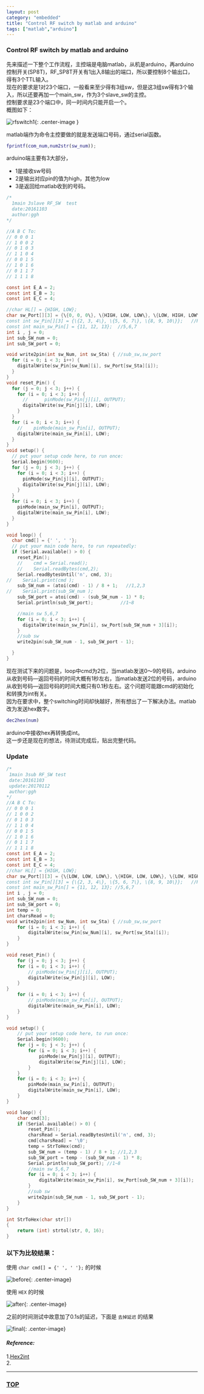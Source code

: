 ```yaml
---
layout: post
category: "embedded"
title: "Control RF switch by matlab and arduino"
tags: ["matlab","arduino"]
---
```



### Control RF switch by matlab and arduino  

<a name="top"></a>

先来描述一下整个工作流程，主控端是电脑matlab，从机是arduino，再arduino控制开关(SP8T)，RF_SP8T开关有1出入8输出的端口，所以要控制8个输出口，得有3个TTL输入。  
现在的要求是1对23个端口，一般看来至少得有3组sw，但是这3组sw得有3个输入，所以还要再加一个main_sw，作为3个slave_sw的主控。  
控制要求是23个端口中，同一时间内只能开启一个。  
概图如下：  

![rfswitch1](http://7xifyp.com1.z0.glb.clouddn.com/rfswitch1.png){: .center-image }

matlab端作为命令主控要做的就是发送端口号码，通过serial函数。

~~~ matlab
fprintf(com_num,num2str(sw_num));
~~~

arduino端主要有3大部分，  

* 1是接收sw号码
* 2是输出对应pin的值为high，其他为low
* 3是返回给matlab收到的号码。  


~~~ c
/*
  1main 3slave RF_SW  test
  date:20161103
  author:ggh
*/

//A B C To:
// 0 0 0 1
// 1 0 0 2
// 0 1 0 3
// 1 1 0 4
// 0 0 1 5
// 1 0 1 6
// 0 1 1 7
// 1 1 1 8

const int E_A = 2;
const int E_B = 3;
const int E_C = 4;

//char HL[] = {HIGH, LOW};
char sw_Port[][3] = {\{0, 0, 0\}, \{HIGH, LOW, LOW\}, \{LOW, HIGH, LOW\}, \{HIGH, HIGH, LOW\}, \{LOW, LOW, HIGH\}, \{HIGH, LOW, HIGH\}, \{LOW, HIGH, HIGH\}, \{HIGH, HIGH, HIGH\}};   //REMOVE \
const int sw_Pin[][3] = {\{2, 3, 4\}, \{5, 6, 7\}, \{8, 9, 10\}};   //REMOVE \
const int main_sw_Pin[] = {11, 12, 13};  //5,6,7
int i , j = 0;
int sub_SW_num = 0;
int sub_SW_port = 0;

void write2pin(int sw_Num, int sw_Sta) { //sub_sw,sw_port
  for (i = 0; i < 3; i++) {
    digitalWrite(sw_Pin[sw_Num][i], sw_Port[sw_Sta][i]);
  }
}
void reset_Pin() {
  for (j = 0; j < 3; j++) {
    for (i = 0; i < 3; i++) {
      //      pinMode(sw_Pin[j][i], OUTPUT);
      digitalWrite(sw_Pin[j][i], LOW);
    }
  }
  for (i = 0; i < 3; i++) {
    //    pinMode(main_sw_Pin[i], OUTPUT);
    digitalWrite(main_sw_Pin[i], LOW);
  }
}
void setup() {
  // put your setup code here, to run once:
  Serial.begin(9600);
  for (j = 0; j < 3; j++) {
    for (i = 0; i < 3; i++) {
      pinMode(sw_Pin[j][i], OUTPUT);
      digitalWrite(sw_Pin[j][i], LOW);
    }
  }
  for (i = 0; i < 3; i++) {
    pinMode(main_sw_Pin[i], OUTPUT);
    digitalWrite(main_sw_Pin[i], LOW);
  }
}

void loop() {
  char cmd[] = {' ', ' '};
  // put your main code here, to run repeatedly:
  if (Serial.available() > 0) {
    reset_Pin();
    //    cmd = Serial.read();
    //    Serial.readBytes(cmd,2);
    Serial.readBytesUntil('n', cmd, 3);
//    Serial.print(cmd );
    sub_SW_num = (atoi(cmd) - 1) / 8 + 1;   //1,2,3
//    Serial.print(sub_SW_num );
    sub_SW_port = atoi(cmd) - (sub_SW_num - 1) * 8;
    Serial.println(sub_SW_port);          //1~8

    //main sw 5,6,7
    for (i = 0; i < 3; i++) {
      digitalWrite(main_sw_Pin[i], sw_Port[sub_SW_num + 3][i]);
    }
    //sub sw
    write2pin(sub_SW_num - 1, sub_SW_port - 1);

  }
}

~~~

现在测试下来的问题是，loop中cmd为2位，当matlab发送0～9的号码，arduino从收到号码—返回号码的时间大概有1秒左右，当matlab发送2位的号码，arduino从收到号码—返回号码的时间大概只有0.1秒左右。这个问题可能跟cmd的初始化和转换为int有关。  
因为在要求中，整个switching时间却快越好，所有想出了一下解决办法。matlab改为发送hex数字。  

~~~ matlab
dec2hex(num)﻿
~~~

arduino中接收hex再转换成int。  
这一步还是现在的想法，待测试完成后，贴出完整代码。

### Update

~~~ c
/*
 1main 3sub RF_SW test
 date:20161103
 update:20170112
 author:ggh
*/
//A B C To:
// 0 0 0 1
// 1 0 0 2
// 0 1 0 3
// 1 1 0 4
// 0 0 1 5
// 1 0 1 6
// 0 1 1 7
// 1 1 1 8
const int E_A = 2;
const int E_B = 3;
const int E_C = 4;
//char HL[] = {HIGH, LOW};
char sw_Port[][3] = {\{LOW, LOW, LOW\}, \{HIGH, LOW, LOW\}, \{LOW, HIGH, LOW\}, \{HIGH, HIGH, LOW\}, \{LOW, LOW, HIGH\}, \{HIGH, LOW, HIGH\}, \{LOW, HIGH, HIGH\}, \{HIGH, HIGH, HIGH\}};   //REMOVE \
const int sw_Pin[][3] = {\{2, 3, 4\}, \{5, 6, 7\}, \{8, 9, 10\}};   //REMOVE \
const int main_sw_Pin[] = {11, 12, 13}; //5,6,7
int i , j = 0;
int sub_SW_num = 0;
int sub_SW_port = 0;
int temp = 0;
int charsRead = 0;
void write2pin(int sw_Num, int sw_Sta) { //sub_sw,sw_port
    for (i = 0; i < 3; i++) {
        digitalWrite(sw_Pin[sw_Num][i], sw_Port[sw_Sta][i]);
    }
}

void reset_Pin() {
    for (j = 0; j < 3; j++) {
    for (i = 0; i < 3; i++) {
        // pinMode(sw_Pin[j][i], OUTPUT);
        digitalWrite(sw_Pin[j][i], LOW);
    }
}
    for (i = 0; i < 3; i++) {
        // pinMode(main_sw_Pin[i], OUTPUT);
        digitalWrite(main_sw_Pin[i], LOW);
    }
}

void setup() {
    // put your setup code here, to run once:
    Serial.begin(9600);
    for (j = 0; j < 3; j++) {
        for (i = 0; i < 3; i++) {
            pinMode(sw_Pin[j][i], OUTPUT);
            digitalWrite(sw_Pin[j][i], LOW);
        }
    }
    for (i = 0; i < 3; i++) {
        pinMode(main_sw_Pin[i], OUTPUT);
        digitalWrite(main_sw_Pin[i], LOW);
    }
}

void loop() {
    char cmd[3];
    if (Serial.available() > 0) {
        reset_Pin();
        charsRead = Serial.readBytesUntil('n', cmd, 3);
        cmd[charsRead] = '\0';
        temp = StrToHex(cmd);
        sub_SW_num = (temp - 1) / 8 + 1; //1,2,3
        sub_SW_port = temp - (sub_SW_num - 1) * 8;
        Serial.println(sub_SW_port); //1~8
        //main sw 5,6,7
        for (i = 0; i < 3; i++) {
            digitalWrite(main_sw_Pin[i], sw_Port[sub_SW_num + 3][i]);
        }
        //sub sw
        write2pin(sub_SW_num - 1, sub_SW_port - 1);
    }
}

int StrToHex(char str[])
{
    return (int) strtol(str, 0, 16);
}
~~~

### 以下为比较结果：  

使用 `char cmd[] = {' ', ' '};` 的时候  

![before](http://7xifyp.com1.z0.glb.clouddn.com/RFSW_result1.png){: .center-image}

使用 `HEX` 的时候  

![after](http://7xifyp.com1.z0.glb.clouddn.com/RFSW_result2.png){: .center-image}

之前的时间测试中故意加了0.1s的延迟，下面是 `去掉延迟` 的结果  

![final](http://7xifyp.com1.z0.glb.clouddn.com/RFSW_result3.png){: .center-image}


#### *Reference:*  

1.[Hex2int](http://forum.arduino.cc/index.php?topic=311875.0)  
2.[]()  

- - - 

### [TOP](#top)
